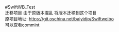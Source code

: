 #SwiftWB_Test    
迁移项目 由于原版本混乱 将版本迁移到这个项目    
原项目地址:   https://git.oschina.net/baiyidjp/Swiftweibo   
可以查看commint

